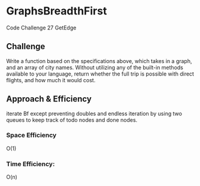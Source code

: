 # GraphsBreadthFirst

Code Challenge 27 GetEdge
## Challenge
Write a function based on the specifications above, which takes in a graph, and an array of city names. Without utilizing any of the built-in methods available to your language, return whether the full trip is possible with direct flights, and how much it would cost.

## Approach & Efficiency
iterate Bf except preventing doubles and endless iteration by using two queues to keep track of todo nodes and done nodes.




### Space Efficiency
O(1)

### Time Efficiency:
O(n)